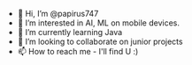 - 👋 Hi, I’m @papirus747
- 👀 I’m interested in AI, ML on mobile devices.
- 🌱 I’m currently learning Java
- 💞️ I’m looking to collaborate on junior projects
- 📫 How to reach me - I'll find U :)

<!---
papirus747/papirus747 is a ✨ special ✨ repository because its `README.md` (this file) appears on your GitHub profile.
You can click the Preview link to take a look at your changes.
--->
